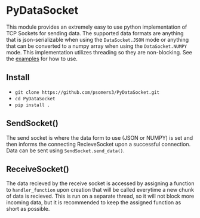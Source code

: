 # PyDataSocket
This module provides an extremely easy to use python implementation of TCP Sockets for sending data. The supported data formats are anything that is json-serializable when using the ```DataSocket.JSON``` mode or anything that can be converted to a numpy array when using the ```DataSocket.NUMPY``` mode. This implementation utilizes threading so they are non-blocking. See the [examples](https://github.com/psomers3/PyDataSocket/tree/master/examples) for how to use.

## Install
- ```git clone https://github.com/psomers3/PyDataSocket.git```
- ```cd PyDataSocket```
- ```pip install .```

## SendSocket()
The send socket is where the data form to use (JSON or NUMPY) is set and then informs the connecting RecieveSocket upon a successful connection. Data can be sent using ```SendSocket.send_data()```.

## ReceiveSocket()
The data recieved by the receive socket is accessed by assigning a function to ```handler_function``` upon creation that will be called everytime a new chunk of data is recieved. This is run on a separate thread, so it will not block more incoming data, but it is recommended to keep the assigned function as short as possible.
